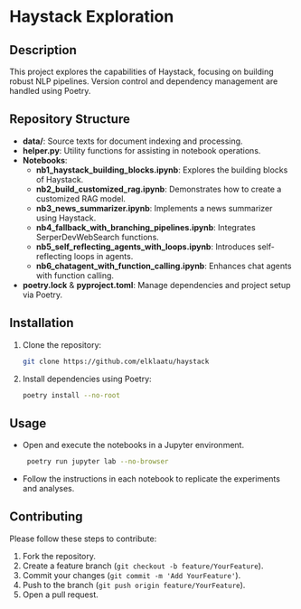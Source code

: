 # Haystack Exploration

## Description
This project explores the capabilities of Haystack, focusing on building robust NLP pipelines. Version control and dependency management are handled using Poetry.

## Repository Structure
- **data/**: Source texts for document indexing and processing.
- **helper.py**: Utility functions for assisting in notebook operations.
- **Notebooks**:
  - **nb1_haystack_building_blocks.ipynb**: Explores the building blocks of Haystack.
  - **nb2_build_customized_rag.ipynb**: Demonstrates how to create a customized RAG model.
  - **nb3_news_summarizer.ipynb**: Implements a news summarizer using Haystack.
  - **nb4_fallback_with_branching_pipelines.ipynb**: Integrates SerperDevWebSearch functions.
  - **nb5_self_reflecting_agents_with_loops.ipynb**: Introduces self-reflecting loops in agents.
  - **nb6_chatagent_with_function_calling.ipynb**: Enhances chat agents with function calling.
- **poetry.lock** & **pyproject.toml**: Manage dependencies and project setup via Poetry.

## Installation
1. Clone the repository:
   ```bash
   git clone https://github.com/elklaatu/haystack
   ```
2. Install dependencies using Poetry:
   ```bash
   poetry install --no-root
## Usage
- Open and execute the notebooks in a Jupyter environment.
  ```bash
   poetry run jupyter lab --no-browser
- Follow the instructions in each notebook to replicate the experiments and analyses.

## Contributing
Please follow these steps to contribute:
1. Fork the repository.
2. Create a feature branch (`git checkout -b feature/YourFeature`).
3. Commit your changes (`git commit -m 'Add YourFeature'`).
4. Push to the branch (`git push origin feature/YourFeature`).
5. Open a pull request.